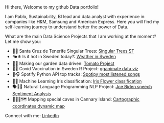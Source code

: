 Hi there,
Welcome to my github Data portfolio!

I am Pablo, Sustainability, BI lead and data analyst with experience in companies like H&M, Samsung and American Express.
Here you will find my self-learning journey to understand better the power of Data.

What are the main Data Science Projects that I am working at the moment? Let me show you:
- 🌳🌲 Santa Cruz de Tenerife Singular Trees: [Singular Trees ST](https://pablo-ferro.github.io/ArbolesSingularesSantaCruzTenerife/)
- 🌤️❄ Is it hot in Sweden today?: [Weather in Sweden](https://pablo-ferro.github.io/SwedishWeather/)
- 🍅🍅 Making our garden data driven: [Tomato Project](https://pablo-ferro.github.io/TomatoProject/)
- 💉🦠 Covid Vaccination in Sweden R Project: [gganimate data viz](https://pablo-ferro.github.io/R-Vaccination-project/)
- 🕺🎧 Spotify Python API top tracks: [Spotipy most listened songs](https://github.com/pablo-ferro/Spotify_API_top_tracks)
- 🌸🌼 Machine Learning Iris classification: [Iris Flower classification](https://github.com/pablo-ferro/ML_iris_flower)
- 🗣👍🏽 Natural Language Programming NLP Project: [Joe Biden speech Sentiment Analysis](https://github.com/pablo-ferro/NLP_Biden_speech)
- 🧗🏻‍♀️🗺 Mapping special caves in Cannary Island: [Cartographic coordinates dynamic map]( https://github.com/pablo-ferro/mapping_Caves_in_CanaryIslands)

Connect with me: [LinkedIn](https://www.linkedin.com/in/pablo-ferro/)
